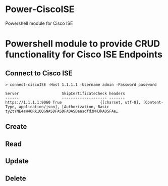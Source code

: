 # Power-CiscoISE
Powershell module for Cisco ISE
# Powershell module to provide CRUD functionality for Cisco ISE Endpoints
## Connect to Cisco ISE
```
> connect-ciscoISE -Host 1.1.1.1 -Username admin -Password password

Server                   SkipCertificateCheck headers
------                   -------------------- -------
https://1.1.1.1:9060 True                 {[charset, utf-8], [Content-Type, application/json], [Authorization, Basic tyZtYNE4aW46Rk1OQGNASDFASDFADASDaasdfd3MHJkADSFAe…
```
## Create

## Read

## Update

## Delete
